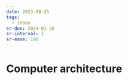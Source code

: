 ```yaml
---
date: 2023-08-25
tags:
  - inbox
sr-due: 2024-01-28
sr-interval: 1
sr-ease: 198
---
```

# Computer architecture
